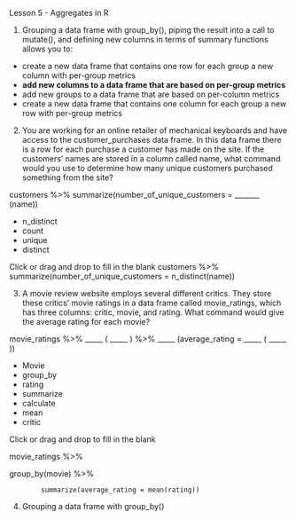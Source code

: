 Lesson 5 - Aggregates in R

1.	Grouping a data frame with group_by(), piping the result into a call to mutate(), and defining new columns in terms of summary functions allows you to:
-	create a new data frame that contains one row for each group a new column with per-group metrics
-	**add new columns to a data frame that are based on per-group metrics**
-	add new groups to a data frame that are based on per-column metrics
-	create a new data frame that contains one column for each group a new row with per-group metrics

2.	You are working for an online retailer of mechanical keyboards and have access to the customer_purchases data frame. In this data frame there is a row for each purchase a customer has made on the site. If the customers’ names are stored in a column called name, what command would you use to determine how many unique customers purchased something from the site?

customers %>%
 		summarize(number_of_unique_customers = _______ (name))

-	n_distinct
-	count
-	unique
-	distinct

Click or drag and drop to fill in the blank
customers %>%
 		summarize(number_of_unique_customers = n_distinct(name))

3.	A movie review website employs several different critics. They store these critics’ movie ratings in a data frame called movie_ratings, which has three columns: critic, movie, and rating. What command would give the average rating for each movie?

movie_ratings %>%
_____  ( _____ ) %>%
_____  (average_rating = _____ ( _____ ))

-	Movie
-	group_by
-	rating
-	summarize
-	calculate
-	mean
-	critic

Click or drag and drop to fill in the blank

movie_ratings %>%

 group_by(movie) %>%

 			summarize(average_rating = mean(rating))

4.	Grouping a data frame with group_by()
